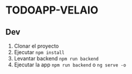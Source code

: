 # TODOAPP-VELAIO

## Dev

1. Clonar el proyecto
2. Ejecutar ```npm install```
3. Levantar backend ```npm run backend```
4. Ejecutar la app ```npm run backend``` o ```ng serve -o```